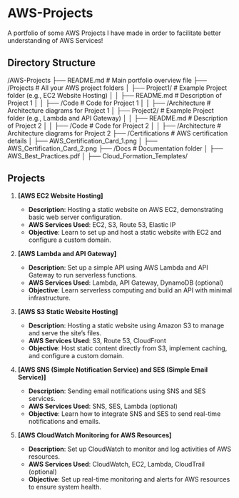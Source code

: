 # AWS-Projects
A portfolio of some AWS Projects I have made in order to facilitate better understanding of AWS Services!

## Directory Structure 
/AWS-Projects
├── README.md              # Main portfolio overview file
├── /Projects              # All your AWS project folders
│   ├── Project1/          # Example Project folder (e.g., EC2 Website Hosting)
│   │   ├── README.md      # Description of Project 1
│   │   ├── /Code          # Code for Project 1
│   │   ├── /Architecture  # Architecture diagrams for Project 1
│   ├── Project2/          # Example Project folder (e.g., Lambda and API Gateway)
│   │   ├── README.md      # Description of Project 2
│   │   ├── /Code          # Code for Project 2
│   │   ├── /Architecture  # Architecture diagrams for Project 2
├── /Certifications        # AWS certification details
│   ├── AWS_Certification_Card_1.png
│   ├── AWS_Certification_Card_2.png
├── /Docs                  # Documentation folder
│   ├── AWS_Best_Practices.pdf
│   ├── Cloud_Formation_Templates/


## Projects

1. **[AWS EC2 Website Hosting]**
   - **Description**: Hosting a static website on AWS EC2, demonstrating basic web server configuration.
   - **AWS Services Used**: EC2, S3, Route 53, Elastic IP
   - **Objective**: Learn to set up and host a static website with EC2 and configure a custom domain.

2. **[AWS Lambda and API Gateway]**
   - **Description**: Set up a simple API using AWS Lambda and API Gateway to run serverless functions.
   - **AWS Services Used**: Lambda, API Gateway, DynamoDB (optional)
   - **Objective**: Learn serverless computing and build an API with minimal infrastructure.

3. **[AWS S3 Static Website Hosting]**
   - **Description**: Hosting a static website using Amazon S3 to manage and serve the site’s files.
   - **AWS Services Used**: S3, Route 53, CloudFront
   - **Objective**: Host static content directly from S3, implement caching, and configure a custom domain.

4. **[AWS SNS (Simple Notification Service) and SES (Simple Email Service)]**
   - **Description**: Sending email notifications using SNS and SES services.
   - **AWS Services Used**: SNS, SES, Lambda (optional)
   - **Objective**: Learn how to integrate SNS and SES to send real-time notifications and emails.

5. **[AWS CloudWatch Monitoring for AWS Resources]**
   - **Description**: Set up CloudWatch to monitor and log activities of AWS resources.
   - **AWS Services Used**: CloudWatch, EC2, Lambda, CloudTrail (optional)
   - **Objective**: Set up real-time monitoring and alerts for AWS resources to ensure system health.
